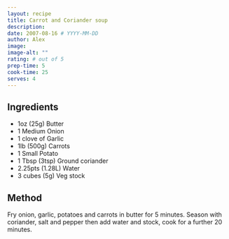 ```yaml
---
layout: recipe
title: Carrot and Coriander soup
description:
date: 2007-08-16 # YYYY-MM-DD
author: Alex
image:
image-alt: ""
rating: # out of 5
prep-time: 5
cook-time: 25
serves: 4
---
```


## Ingredients
- 1oz (25g) Butter
- 1 Medium Onion
- 1 clove of Garlic
- 1lb (500g) Carrots
- 1 Small Potato
- 1 Tbsp (3tsp) Ground coriander
- 2.25pts (1.28L) Water
- 3 cubes (5g) Veg stock


## Method
Fry onion, garlic, potatoes and carrots in butter for 5 minutes. Season with coriander, salt and pepper then add water and stock, cook for a further 20 minutes.
